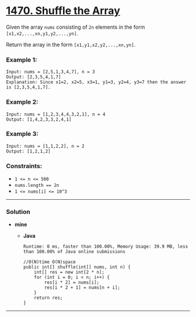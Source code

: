 # [1470. Shuffle the Array](https://leetcode.com/problems/shuffle-the-array/)

Given the array `nums` consisting of `2n` elements in the form `[x1,x2,...,xn,y1,y2,...,yn]`.

Return the array in the form `[x1,y1,x2,y2,...,xn,yn]`.

 

### Example 1:
```
Input: nums = [2,5,1,3,4,7], n = 3
Output: [2,3,5,4,1,7] 
Explanation: Since x1=2, x2=5, x3=1, y1=3, y2=4, y3=7 then the answer is [2,3,5,4,1,7].
```

### Example 2:
```
Input: nums = [1,2,3,4,4,3,2,1], n = 4
Output: [1,4,2,3,3,2,4,1]
```

### Example 3:
```
Input: nums = [1,1,2,2], n = 2
Output: [1,2,1,2]
``` 

### Constraints:
* `1 <= n <= 500`
* `nums.length == 2n`
* `1 <= nums[i] <= 10^3`

---


### Solution
* **mine**
  * **Java**
  
    `Runtime: 0 ms, faster than 100.00%, Memory Usage: 39.9 MB, less than 100.00% of Java online submissions`
    ```
    //O(N)time O(N)space
    public int[] shuffle(int[] nums, int n) {
        int[] res = new int[2 * n];
        for (int i = 0; i < n; i++) {
            res[i * 2] = nums[i];
            res[i * 2 + 1] = nums[n + i];
        }
        return res;
    }
    ```
  
---
